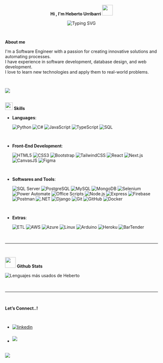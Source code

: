 <p align="center">
  <strong> Hi , I'm Heberto Urribarri </strong><img src="https://media.giphy.com/media/hvRJCLFzcasrR4ia7z/giphy.gif" width="35">
</p>
<!--  -->
<p align="center">
  <img src="https://readme-typing-svg.demolab.com?font=Time+New+Roman&weight=600&pause=100&size=30&color=cyan&center=true&vCenter=true&width=600&lines=Software+development+%3C%2F%3E;Freelance+%F0%9F%91%A8%F0%9F%8F%BB%E2%80%8D%F0%9F%92%BB;Software+Engineer+%3C%2F%3E;Automation+Engineer+%E2%96%B6%EF%B8%8F;Database+design+%F0%9F%92%BE;Web+development+%F0%9F%8C%90" alt="Typing SVG">
</p>
<br>
<p id="-about-me">
  <strong>About me</strong>
</p>
<p style="display: none;"><picture><img alt="Night Coding" src="" align="right"></picture></p>
<p>
  I'm a Software Engineer with a passion for creating innovative solutions and automating processes. <br/>
  I have experience in software development, database design, and web development. <br/>
  I love to learn new technologies and apply them to real-world problems.
</p>
<br>
<p><img src="https://user-images.githubusercontent.com/73097560/115834477-dbab4500-a447-11eb-908a-139a6edaec5c.gif"><br><br></p>
<p id="-skills"><img src="https://media2.giphy.com/media/QssGEmpkyEOhBCb7e1/giphy.gif?cid=ecf05e47a0n3gi1bfqntqmob8g9aid1oyj2wr3ds3mg700bl&amp;rid=giphy.gif" width="25">
<strong> Skills</strong>
<br>
</p>
<p align="center">
</p><ul>
<li>
<p><strong>Languages</strong>:</p>
<p>
  <img src="https://img.shields.io/badge/Python-14354C?style=for-the-badge&logo=python&logoColor=white" alt="Python">
  <img src="https://img.shields.io/badge/C%23-68217A?style=for-the-badge&logo=c-sharp&logoColor=white" alt="C#">
  <img src="https://img.shields.io/badge/JavaScript-F7DF1E?style=for-the-badge&logo=javascript&logoColor=black" alt="JavaScript">
  <img src="https://img.shields.io/badge/TypeScript-007ACC?style=for-the-badge&logo=typescript&logoColor=white" alt="TypeScript">
  <img src="https://img.shields.io/badge/SQL-CC2927?style=for-the-badge&logo=sql&logoColor=white" alt="SQL">
</p>
</li>
</ul>
<br>   
<ul>
<li>
<p><strong>Front-End Development</strong>:</p>
<p>
  <img src="https://img.shields.io/badge/HTML5-E34F26?style=for-the-badge&logo=html5&logoColor=white" alt="HTML5">
  <img src="https://img.shields.io/badge/CSS3-264DE4?style=for-the-badge&logo=css3&logoColor=white" alt="CSS3">
  <img src="https://img.shields.io/badge/Bootstrap-7952B3?style=for-the-badge&logo=bootstrap&logoColor=white" alt="Bootstrap">
  <img src="https://img.shields.io/badge/TailwindCSS-06B6D4?style=for-the-badge&logo=tailwind-css&logoColor=white" alt="TailwindCSS">
  <img src="https://img.shields.io/badge/React-61DAFB?style=for-the-badge&logo=react&logoColor=black" alt="React">
  <img src="https://img.shields.io/badge/Next.js-000000?style=for-the-badge&logo=next.js&logoColor=white" alt="Next.js">
  <img src="https://img.shields.io/badge/CanvasJS-F7DF1E?style=for-the-badge&logo=javascript&logoColor=black" alt="CanvasJS">
  <img src="https://img.shields.io/badge/Figma-F24E1E?style=for-the-badge&logo=figma&logoColor=white" alt="Figma">
</p>
</li>
</ul>
<br>
<ul>
<li>
<p><strong>Softwares and Tools</strong>:</p>
<p>
  <img src="https://img.shields.io/badge/SQL%20Server-CC2927?style=for-the-badge&logo=microsoft-sql-server&logoColor=white" alt="SQL Server">
  <img src="https://img.shields.io/badge/PostgreSQL-336791?style=for-the-badge&logo=postgresql&logoColor=white" alt="PostgreSQL">
  <img src="https://img.shields.io/badge/MySQL-4479A1?style=for-the-badge&logo=mysql&logoColor=white" alt="MySQL">
  <img src="https://img.shields.io/badge/MongoDB-47A248?style=for-the-badge&logo=mongodb&logoColor=white" alt="MongoDB">
  <img src="https://img.shields.io/badge/Selenium-43B02A?style=for-the-badge&logo=selenium&logoColor=white" alt="Selenium">
  <img src="https://img.shields.io/badge/Power%20Automate-0066FF?style=for-the-badge&logo=microsoft-power-automate&logoColor=white" alt="Power Automate">
  <img src="https://img.shields.io/badge/Office%20Scripts-0078D4?style=for-the-badge&logo=microsoft-office&logoColor=white" alt="Office Scripts">
  <img src="https://img.shields.io/badge/Node.js-339933?style=for-the-badge&logo=node.js&logoColor=white" alt="Node.js">
  <img src="https://img.shields.io/badge/Express-000000?style=for-the-badge&logo=express&logoColor=white" alt="Express">
  <img src="https://img.shields.io/badge/Firebase-FFCA28?style=for-the-badge&logo=firebase&logoColor=black" alt="Firebase">
  <img src="https://img.shields.io/badge/Postman-FF6C37?style=for-the-badge&logo=postman&logoColor=white" alt="Postman">
  <img src="https://img.shields.io/badge/.NET-512BD4?style=for-the-badge&logo=dotnet&logoColor=white" alt=".NET">
  <img src="https://img.shields.io/badge/Django-092E20?style=for-the-badge&logo=django&logoColor=white" alt="Django">
  <img src="https://img.shields.io/badge/Git-F05032?style=for-the-badge&logo=git&logoColor=white" alt="Git">
  <img src="https://img.shields.io/badge/GitHub-181717?style=for-the-badge&logo=github&logoColor=white" alt="GitHub">
  <img src="https://img.shields.io/badge/Docker-2496ED?style=for-the-badge&logo=docker&logoColor=white" alt="Docker">
</p>
</li>
</ul>
<br>
<ul>
<li>
<p><strong>Extras</strong>:</p>
<p>
  <img src="https://img.shields.io/badge/ETL-4B8BBE?style=for-the-badge&logo=databricks&logoColor=white" alt="ETL">
  <img src="https://img.shields.io/badge/AWS-232F3E?style=for-the-badge&logo=amazon-aws&logoColor=white" alt="AWS">
  <img src="https://img.shields.io/badge/Azure-0078D4?style=for-the-badge&logo=microsoft-azure&logoColor=white" alt="Azure">
  <img src="https://img.shields.io/badge/Linux-000000?style=for-the-badge&logo=linux&logoColor=white" alt="Linux">
  <img src="https://img.shields.io/badge/Arduino-00979D?style=for-the-badge&logo=arduino&logoColor=white" alt="Arduino">
  <img src="https://img.shields.io/badge/Heroku-430098?style=for-the-badge&logo=heroku&logoColor=white" alt="Heroku">
  <img src="https://img.shields.io/badge/BarTender-4B8BBE?style=for-the-badge&logo=platformdotsh&logoColor=white" alt="BarTender">
</p>
</li>
</ul>

<br>
<hr>
<br>

<p id="-github-stats"><img src="https://media.giphy.com/media/iY8CRBdQXODJSCERIr/giphy.gif" width="35">
  <strong> Github Stats </strong>
</p>
<p>
  <img src="https://github-readme-stats.vercel.app/api/top-langs/?username=0trebeh&layout=compact&langs_count=6&theme=dark" alt="Lenguajes más usados de Heberto" />
</p>

</div>

<br>
<hr>
<br>

<p id="-lets-connect"><strong> Let’s Connect..!</strong></p>
<br>
<ul>
<li>
<a href="https://www.linkedin.com/in/heberto-urribarri-2223601a8/" target="_blank">
<img src="https://img.shields.io/badge/linkedin-%2300acee.svg?color=405DE6&amp;style=for-the-badge&amp;logo=linkedin&amp;logoColor=white" alt="linkedin" style="margin-bottom: 5px;">
</a>
</li>
<br>
<li>
<a href="mailto:hebertourribarri2@gmail.com" target="_blank">
<img src="https://img.shields.io/badge/gmail-%23EA4335.svg?style=for-the-badge&amp;logo=gmail&amp;logoColor=white" t="mail" style="margin-bottom: 5px;">
</a>
</li>
</ul>
</div>
<br>
<img src="https://user-images.githubusercontent.com/73097560/115834477-dbab4500-a447-11eb-908a-139a6edaec5c.gif">
<br>
<br>
